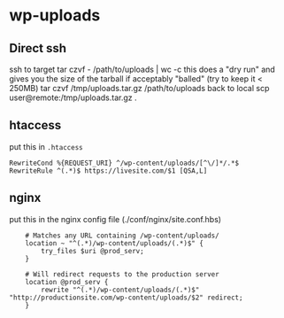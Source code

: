 # wp-uploads

## Direct ssh

ssh to target
tar czvf - /path/to/uploads | wc -c
this does a "dry run" and gives you the size of the tarball
if acceptably "balled" (try to keep it < 250MB)
tar czvf /tmp/uploads.tar.gz /path/to/uploads
back to local
scp user@remote:/tmp/uploads.tar.gz .

## htaccess

put this in `.htaccess`

```asciidoc
RewriteCond %{REQUEST_URI} ^/wp-content/uploads/[^\/]*/.*$
RewriteRule ^(.*)$ https://livesite.com/$1 [QSA,L]
```

## nginx

put this in the nginx config file (./conf/nginx/site.conf.hbs)

```nginx
    # Matches any URL containing /wp-content/uploads/    
    location ~ "^(.*)/wp-content/uploads/(.*)$" {
        try_files $uri @prod_serv;
    }

    # Will redirect requests to the production server
    location @prod_serv {
        rewrite "^(.*)/wp-content/uploads/(.*)$" "http://productionsite.com/wp-content/uploads/$2" redirect;
    }
```
